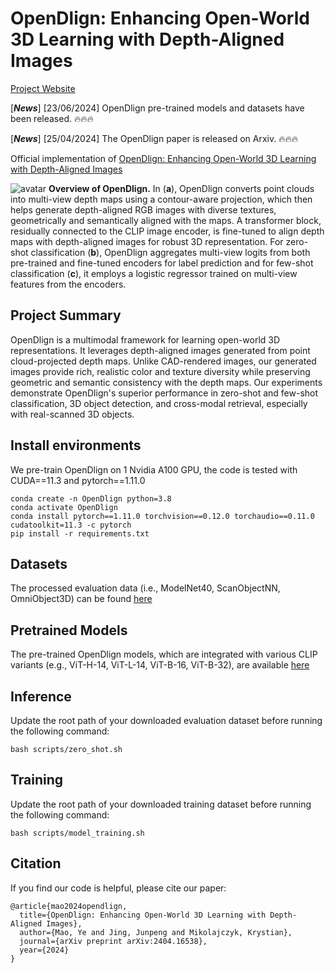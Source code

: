 # OpenDlign: Enhancing Open-World 3D Learning with Depth-Aligned Images
[Project Website](https://Yebulabula.github.io/OpenDlign/)

[***News***] [23/06/2024] OpenDlign pre-trained models and datasets have been released. 🔥🔥🔥

[***News***] [25/04/2024] The OpenDlign paper is released on Arxiv. 🔥🔥🔥

Official implementation of [OpenDlign: Enhancing Open-World 3D Learning with Depth-Aligned Images](https://arxiv.org/abs/2404.16538)

![avatar](img/merge.png)
**Overview of OpenDlign.** In (**a**), OpenDlign converts point clouds into multi-view depth maps using a contour-aware projection, which then helps generate depth-aligned RGB images with diverse textures, geometrically and semantically aligned with the maps. A transformer block, residually connected to the CLIP image encoder, is fine-tuned to align depth maps with depth-aligned images for robust 3D representation. For zero-shot classification (**b**), OpenDlign aggregates multi-view logits from both pre-trained and fine-tuned encoders for label prediction and for few-shot classification (**c**), it employs a logistic regressor trained on multi-view features from the encoders.
## Project Summary
OpenDlign is a multimodal framework for learning open-world 3D representations. It leverages depth-aligned images generated from point cloud-projected depth maps. Unlike CAD-rendered images, our generated images provide rich, realistic color and texture diversity while preserving geometric and semantic consistency with the depth maps. Our experiments demonstrate OpenDlign's superior performance in zero-shot and few-shot classification, 3D object detection, and cross-modal retrieval, especially with real-scanned 3D objects.

## Install environments
We pre-train OpenDlign on 1 Nvidia A100 GPU, the code is tested with CUDA==11.3 and pytorch==1.11.0
```
conda create -n OpenDlign python=3.8
conda activate OpenDlign
conda install pytorch==1.11.0 torchvision==0.12.0 torchaudio==0.11.0 cudatoolkit=11.3 -c pytorch
pip install -r requirements.txt
```

## Datasets
The processed evaluation data (i.e., ModelNet40, ScanObjectNN, OmniObject3D) can be found [here](https://huggingface.co/datasets/OpenDlign/OpenDlign-Datasets)

## Pretrained Models
The pre-trained OpenDlign models, which are integrated with various CLIP variants (e.g., ViT-H-14, ViT-L-14, ViT-B-16, ViT-B-32), are available [here](https://huggingface.co/OpenDlign/OpenDlign-Models)

## Inference
Update the root path of your downloaded evaluation dataset before running the following command:

```bash scripts/zero_shot.sh```

## Training
Update the root path of your downloaded training dataset before running the following command:

```bash scripts/model_training.sh```

## Citation

If you find our code is helpful, please cite our paper:

```
@article{mao2024opendlign,
  title={OpenDlign: Enhancing Open-World 3D Learning with Depth-Aligned Images},
  author={Mao, Ye and Jing, Junpeng and Mikolajczyk, Krystian},
  journal={arXiv preprint arXiv:2404.16538},
  year={2024}
}
